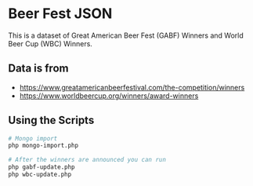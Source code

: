 # Beer Fest JSON

This is a dataset of Great American Beer Fest (GABF) Winners and World Beer Cup (WBC) Winners.

## Data is from 

- https://www.greatamericanbeerfestival.com/the-competition/winners
- https://www.worldbeercup.org/winners/award-winners

## Using the Scripts

```sh
# Mongo import
php mongo-import.php

# After the winners are announced you can run
php gabf-update.php
php wbc-update.php
```